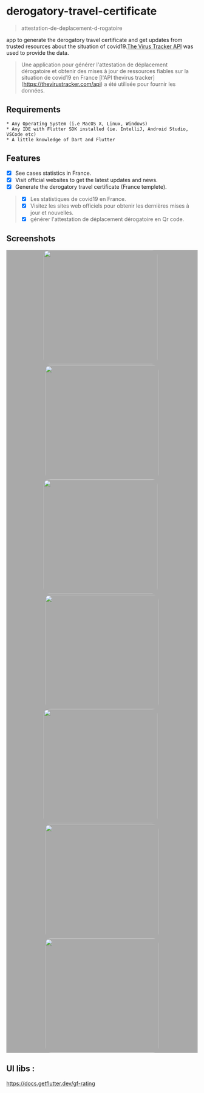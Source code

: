 # derogatory-travel-certificate
> attestation-de-deplacement-d-rogatoire

app to generate the derogatory travel certificate and get updates from trusted resources about the situation of covid19.[The Virus Tracker API](https://thevirustracker.com/api) was used to provide the data.

> Une application pour générer l'attestation de déplacement dérogatoire et obtenir des mises à jour de ressources fiables sur la situation de covid19 en France [l'API thevirus tracker] (https://thevirustracker.com/api) a été utilisée pour fournir les données.


## Requirements

```
* Any Operating System (i.e MacOS X, Linux, Windows)
* Any IDE with Flutter SDK installed (ie. IntelliJ, Android Studio, VSCode etc)
* A little knowledge of Dart and Flutter
```

## Features
- [x] See cases statistics in France.
- [x] Visit official websites to get the latest updates and news.
- [x] Generate the derogatory travel certificate (France templete).

> - [x] Les statistiques de covid19 en France.
> - [x] Visitez les sites web officiels pour obtenir les dernières mises à jour et nouvelles.
> - [x] générer l'attestation de déplacement dérogatoire en Qr code.

## Screenshots
<div style="background-color:rgb(169,169,169); text-align:center">
<img src="Screenshots/flutter_01.png" width="300" style="border-radius: 15px">
&nbsp;
<img src="Screenshots/flutter_02.0.png" width="300" style="border-radius: 15px">
</div>


<div style="background-color:rgb(169,169,169); text-align:center">
<img src="Screenshots/flutter_03.png" width="300" style="border-radius: 15px">
&nbsp;
<img src="Screenshots/flutter_05.png" width="300" style="border-radius: 15px">
</div>

<div style="background-color:rgb(169,169,169); text-align:center">
<img src="Screenshots/flutter_8.png" width="300" style="border-radius: 15px">
&nbsp;
<img src="Screenshots/flutter_9.png" width="300" style="border-radius: 15px">
</div>

<div style="background-color:rgb(169,169,169); text-align:center">
<img src="Screenshots/flutter_07.png" width="300" style="border-radius: 15px">
</div>


 ## UI libs : 
 https://docs.getflutter.dev/gf-rating 


